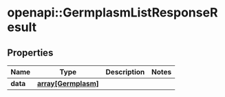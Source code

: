 # openapi::GermplasmListResponseResult

## Properties
Name | Type | Description | Notes
------------ | ------------- | ------------- | -------------
**data** | [**array[Germplasm]**](Germplasm.md) |  | 


